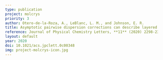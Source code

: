 ```yaml
---
type: publication
project: molcrys
priority: 3
author: Otero-de-la-Roza, A., LeBlanc, L. M., and Johnson, E. R.
title: Asymptotic pairwise dispersion corrections can describe layered materials accurately
reference: Journal of Physical Chemistry Letters, **11** (2020) 2298-2302.
layout: default
year: 2020
doi: 10.1021/acs.jpclett.0c00348
img: project-molcrys-icon.jpg
---
```

